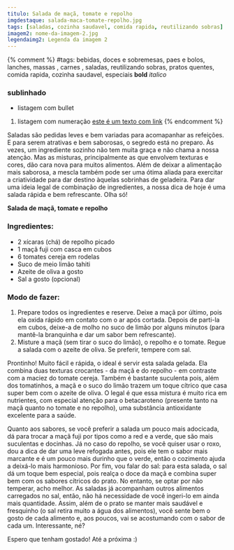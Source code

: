 ```yaml
---
titulo: Salada de maçã, tomate e repolho
imgdestaque: salada-maca-tomate-repolho.jpg
tags: [saladas, cozinha saudavel, comida rapida, reutilizando sobras]
imagem2: nome-da-imagem-2.jpg
legendaimg2: Legenda da imagem 2
---
```

{% comment %}
#tags: bebidas, doces e sobremesas, paes e bolos, lanches, massas , carnes , saladas, reutilizando sobras, pratos quentes, comida rapida, cozinha saudavel, especiais
**bold**
*italico*
### sublinhado
* listagem com bullet
1. listagem com numeração
[este é um texto com link](https://www.enderecodolink.com)
{% endcomment %}

Saladas são pedidas leves e bem variadas para acomapanhar as refeições. E para serem atrativas e bem saborosas, o segredo está no preparo. Às vezes, um ingrediente sozinho não tem muita graça e não chama a nossa atenção. Mas as misturas, principalmente as que envolvem texturas e cores, dão cara nova para muitos alimentos. Além de deixar a alimentação mais saborosa, a mescla também pode ser uma ótima aliada para exercitar a criatividade para dar destino àquelas sobrinhas de geladeira. Para dar uma ideia legal de combinação de ingredientes, a nossa dica de hoje é uma salada rápida e bem refrescante. Olha só!

**Salada de maçã, tomate e repolho**

### Ingredientes:

* 2 xícaras (chá) de repolho picado
* 1 maçã fuji com casca em cubos
* 6 tomates cereja em rodelas
* Suco de meio limão tahiti
* Azeite de oliva a gosto
* Sal a gosto (opcional)

### Modo de fazer:

1. Prepare todos os ingredientes e reserve. Deixe a maçã por último, pois ela oxida rápido em contato com o ar após cortada. Depois de parti-la em cubos, deixe-a de molho no suco de limão por alguns minutos (para mantê-la branquinha e dar um sabor bem refrescante).
2. Misture a maçã (sem tirar o suco do limão), o repolho e o tomate. Regue a salada com o azeite de oliva. Se preferir, tempere com sal.

Prontinho! Muito fácil e rápida, o ideal é servir esta salada gelada. Ela combina duas texturas crocantes - da maçã e do repolho - em contraste com a maciez do tomate cereja. Também é bastante suculenta pois, além dos tomatinhos, a maçã e o suco do limão trazem um toque cítrico que casa super bem com o azeite de oliva. O legal é que essa mistura é muito rica em nutrientes, com especial atenção para o betacaroteno (presente tanto na maçã quanto no tomate e no repolho), uma substância antioxidante excelente para a saúde.  

Quanto aos sabores, se você preferir a salada um pouco mais adocicada, dá para trocar a maçã fuji por tipos como a red e a verde, que são mais suculentas e docinhas. Já no caso do repolho, se você quiser usar o roxo, dou a dica de dar uma leve refogada antes, pois ele tem o sabor mais marcante e é um pouco mais durinho que o verde, então o cozimento ajuda a deixá-lo mais harmonioso. Por fim, vou falar do sal: para esta salada, o sal dá um toque bem especial, pois realça o doce da maçã e combina super bem com os sabores cítricos do prato. No entanto, se optar por não temperar, acho melhor. As saladas já acompanham outros alimentos carregados no sal, então, não há necessidade de você ingeri-lo em ainda mais quantidade. Assim, além de o prato se manter mais saudável e fresquinho (o sal retira muito a água dos alimentos), você sente bem o gosto de cada alimento e, aos poucos, vai se acostumando com o sabor de cada um. Interessante, né? 

Espero que tenham gostado!
Até a próxima :)